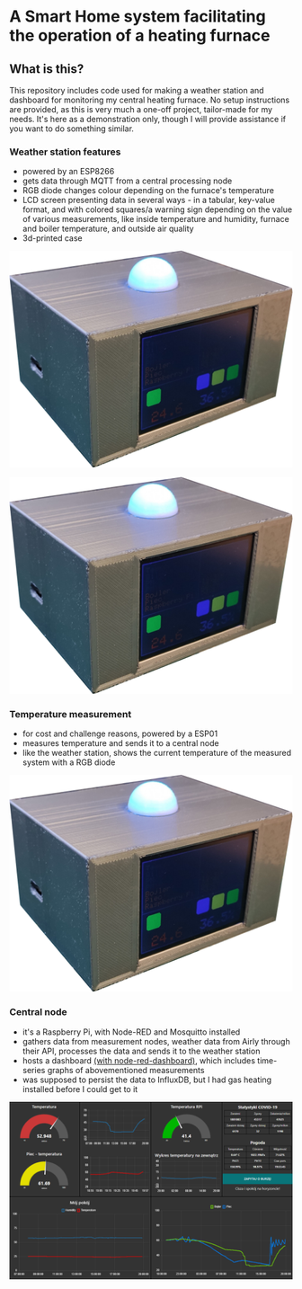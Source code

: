 # A Smart Home system facilitating the operation of a heating furnace

## What is this?
This repository includes code used for making a weather station and dashboard for monitoring my central heating furnace. No setup instructions are provided, as this is very much a one-off project, tailor-made for my needs. It's here as a demonstration only, though I will provide assistance if you want to do something similar.

### Weather station features
- powered by an ESP8266
- gets data through MQTT from a central processing node
- RGB diode changes colour depending on the furnace's temperature
- LCD screen presenting data in several ways - in a tabular, key-value format, and with colored squares/a warning sign depending on the value of various measurements, like inside temperature and humidity, furnace and boiler temperature, and outside air quality
- 3d-printed case

![PIC1](https://github.com/Syverynx/Smart-Home-System/blob/master/Images/Station.png)

![PIC2](https://github.com/Syverynx/Smart-Home-System/blob/master/Images/Station.png)
### Temperature measurement 
- for cost and challenge reasons, powered by a ESP01
- measures temperature and sends it to a central node
- like the weather station, shows the current temperature of the measured system with a RGB diode

![PIC3](https://github.com/Syverynx/Smart-Home-System/blob/master/Images/Station.png)
### Central node
- it's a Raspberry Pi, with Node-RED and Mosquitto installed
- gathers data from measurement nodes, weather data from Airly through their API, processes the data and sends it to the weather station
- hosts a dashboard [(with node-red-dashboard)](https://flows.nodered.org/node/node-red-dashboard), which includes time-series graphs of abovementioned measurements
- was supposed to persist the data to InfluxDB, but I had gas heating installed before I could get to it

![PIC4](https://github.com/Syverynx/Smart-Home-System/blob/master/Images/Dashboard.png)